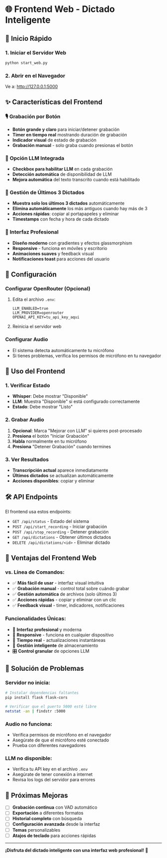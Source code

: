 # 🌐 Frontend Web - Dictado Inteligente

## 🚀 Inicio Rápido

### 1. **Iniciar el Servidor Web**
```bash
python start_web.py
```

### 2. **Abrir en el Navegador**
Ve a: http://127.0.0.1:5000

## ✨ Características del Frontend

### 🎙️ **Grabación por Botón**
- **Botón grande y claro** para iniciar/detener grabación
- **Timer en tiempo real** mostrando duración de grabación
- **Indicador visual** de estado de grabación
- **Grabación manual** - solo graba cuando presionas el botón

### 🤖 **Opción LLM Integrada**
- **Checkbox para habilitar LLM** en cada grabación
- **Detección automática** de disponibilidad de LLM
- **Mejora automática** del texto transcrito cuando está habilitado

### 📝 **Gestión de Últimos 3 Dictados**
- **Muestra solo los últimos 3 dictados** automáticamente
- **Elimina automáticamente** los más antiguos cuando hay más de 3
- **Acciones rápidas**: copiar al portapapeles y eliminar
- **Timestamps** con fecha y hora de cada dictado

### 🎨 **Interfaz Profesional**
- **Diseño moderno** con gradientes y efectos glassmorphism
- **Responsive** - funciona en móviles y escritorio
- **Animaciones suaves** y feedback visual
- **Notificaciones toast** para acciones del usuario

## 🔧 Configuración

### **Configurar OpenRouter (Opcional)**
1. Edita el archivo `.env`:
   ```env
   LLM_ENABLED=true
   LLM_PROVIDER=openrouter
   OPENAI_API_KEY=tu_api_key_aqui
   ```

2. Reinicia el servidor web

### **Configurar Audio**
- El sistema detecta automáticamente tu micrófono
- Si tienes problemas, verifica los permisos de micrófono en tu navegador

## 📱 Uso del Frontend

### **1. Verificar Estado**
- **Whisper**: Debe mostrar "Disponible"
- **LLM**: Muestra "Disponible" si está configurado correctamente
- **Estado**: Debe mostrar "Listo"

### **2. Grabar Audio**
1. **Opcional**: Marca "Mejorar con LLM" si quieres post-procesado
2. **Presiona** el botón "Iniciar Grabación"
3. **Habla** normalmente en tu micrófono
4. **Presiona** "Detener Grabación" cuando termines

### **3. Ver Resultados**
- **Transcripción actual** aparece inmediatamente
- **Últimos dictados** se actualizan automáticamente
- **Acciones disponibles**: copiar y eliminar

## 🛠️ API Endpoints

El frontend usa estos endpoints:

- `GET /api/status` - Estado del sistema
- `POST /api/start_recording` - Iniciar grabación
- `POST /api/stop_recording` - Detener grabación
- `GET /api/dictations` - Obtener últimos dictados
- `DELETE /api/dictations/<id>` - Eliminar dictado

## 🎯 Ventajas del Frontend Web

### **vs. Línea de Comandos:**
- ✅ **Más fácil de usar** - interfaz visual intuitiva
- ✅ **Grabación manual** - control total sobre cuándo grabar
- ✅ **Gestión automática** de archivos (solo últimos 3)
- ✅ **Acciones rápidas** - copiar y eliminar con un clic
- ✅ **Feedback visual** - timer, indicadores, notificaciones

### **Funcionalidades Únicas:**
- 🎨 **Interfaz profesional** y moderna
- 📱 **Responsive** - funciona en cualquier dispositivo
- 🔄 **Tiempo real** - actualizaciones instantáneas
- 💾 **Gestión inteligente** de almacenamiento
- 🎛️ **Control granular** de opciones LLM

## 🚨 Solución de Problemas

### **Servidor no inicia:**
```bash
# Instalar dependencias faltantes
pip install flask flask-cors

# Verificar que el puerto 5000 esté libre
netstat -an | findstr :5000
```

### **Audio no funciona:**
- Verifica permisos de micrófono en el navegador
- Asegúrate de que el micrófono esté conectado
- Prueba con diferentes navegadores

### **LLM no disponible:**
- Verifica tu API key en el archivo `.env`
- Asegúrate de tener conexión a internet
- Revisa los logs del servidor para errores

## 🌟 Próximas Mejoras

- [ ] **Grabación continua** con VAD automático
- [ ] **Exportación** a diferentes formatos
- [ ] **Historial completo** con búsqueda
- [ ] **Configuración avanzada** desde la interfaz
- [ ] **Temas** personalizables
- [ ] **Atajos de teclado** para acciones rápidas

---

**¡Disfruta del dictado inteligente con una interfaz web profesional!** 🎉
